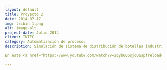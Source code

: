```yaml
---
layout: default
title: Proyecto 2
date: 2014-07-17
img: tribin 1.png
alt: image-alt
project-date: Julio 2014
client: INTEC
category: Automatización de procesos
description: Simulación de sistema de distribución de botellas industrial utilizando neumática, hidráulica y automatización de procesos en base a PLC. Hecho en conjunto con el Ing. Leopoldo Gómez y Juan Sosa.

En este <a href="https://www.youtube.com/watch?v=2qyb6Q6sjqU&spfreload=10">video</a> se ve mas a fondo el desarrollo y explicación del proyecto.

---
```

